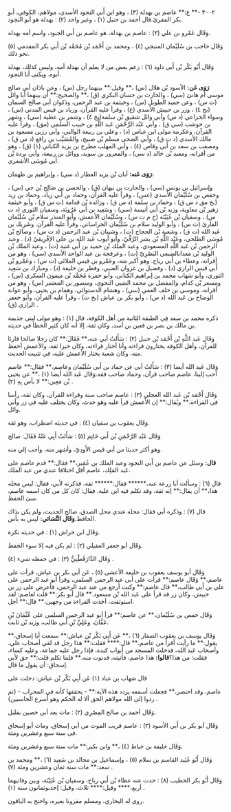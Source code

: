 ٣٠٠٢ -** ع:** عاصم بن بهدلة (٣) ، وهو ابن أَبي النجود الأسدي، مولاهم، الكوفي، أبو بكر المقرئ.قال أحمد بن حنبل (١) ، وغير واحد (٢) : بهدلة هو أبو النجود.

وَقَال عَمْرو بن علي (٣) : عاصم بن بهدلة، هو عاصم بن أَبي الجنود، واسم أمه بهدلة.

وَقَال حاجب بن سُلَيْمان المنبجي (٤) ، ومحمد بن أَحْمَد بْن مُحَمَّد بْن أَبي بكر المقدمي (٥) نحو ذلك.

وَقَال أَبُو بَكْر بْن أَبي داود (٦) : زعم بعض من لا يعلم أن بهدلة أمه، وليس كذلك، بهدلة أبوه. ويكنى أبا النجود.

**رَوَى عَن:** الأسود بْن هلال (س) ،** وقيل:** بينهما رجل (س) ، وعن باذان أبي صالح موسى أم هانئ (سي) ، والحارث بن حسان البكري (ق) ،** والصحيح:** أن بينهما أبا وائل (ت س) ، وعن حميد الطويل (س) ، وخيثمة بن عبد الرحمن، وذكوان أبي صالح السمان (بخ ٤) ، وزر بن حبيش الأسدي (ع) ، وقرأ عليه القرآن، وزياد بن قيس المدني (س) ، وسواء الخزاعي (د س) وأبي وائل شقيق بْن سلمة(بخ ٤) ، وشمر بن عطية (سي) ، وشهر بن حوشب (سي ق) ، وأبي عَبْد الرَّحْمَنِ عَبد اللَّهِ بن حبيب السلمي (مق) ، وقرأ عليه القرآن، وعكرمة مولى ابن عباس (د) ، وعلي بن ربيعة الوالبي، وأبي رزين مسعود بن مالك الأسدي (د ت ق) ، وأبي الضحى مسلم بْن صبيح، والمُسَيَّب بن رافع (د س ق) ، ومصعب بن سعد بن أَبي وقاص (٤) ، وأبي المهلب مطرح بن يزيد الكناني (١) (ق) ، وهو من أقرانه، ومعبد بْن خالد (د سي) ، والمعرور بن سويد، ووائل بن ربيعة، وأبي بردة بْن أَبي مُوسَى الأشعري.

**رَوَى عَنه:** أبان بْن يزيد العطار (د سي) ، وإبراهيم بن طهمان،

وإسرائيل بن يونس (سي) ، والحارث بن نبهان (ق) ، والحسن بن صَالِحِ بْن حي (س) ، وحفص بن سُلَيْمان الأسدي (عس) ، وقرأ عليه القرآن، وحماد بن أَبي زياد، وحماد بن زيد (بخ مق د س ق) ، وحماد بن سلمة (د س ق) ، وزائدة بْن قدامة (ت س ق) ، وأبو خيثمة زهير بْن معاوية، وزيد بْن أَبي أنيسة (سي) ، وسَعِيد بن أَبي عَرُوبَة، وسفيان الثوري (د ت س) ، وسفيان بْن عُيَيْنَة (خ م ت س) ، وسُلَيْمان الأعمش، وأبو المنذر سلام بْن سُلَيْمان القارئ (ت س) ، وأبو الوليد سلام بن سُلَيْمان الخراساني، وقرأ عليه القرآن. وشَرِيك بن عَبد الله (ت ق) ، وشعبة بْن الحجاج (ت) ، وشيبان بْن عبد الرحمن (د ت س) ، وصالح بْن مُوسَى الطلحي، وعَبْد اللَّهِ بْن بشر الرَّقِّيّ، وأبو أيوب عَبد الله بن علي الإفْرِيقيّ (د) . وعبد الرحمن بْن عَبد اللَّهِ المسعودي، وعبد الملك بْن حميد بن أَبي غنية (ت) ، وعبد الملك بْن الوليد بْن معدانالضبعي البَصْرِيّ (ت) ، وعرفجة بن عبد الواحد الأسدي (سي) ، وهو من أقرانه، وعطاء بن أَبي رباح. وهو أكبر منه، وعَمْرو بن قيس الملائي (ت س) ، وعَمْرو بْن أَبي قيس الرازي (د) ، وفضيل بن غزوان الضبي، وفطر بن خليفة (د) ، ومبارك بن سَعِيد الثوري، وأبو شهاب محمد بن إبراهيم الكناني، وأبو حمزة مُحَمَّد بْن ميمون السكري (س) ، ومسعر بْن كدام، والمفضل بن محمد الضبي النحوي، ومنصور بن المعتمر (س) ، وهو من أقرانه، وموسى بن خلف العمي (سي) ، وهشام الدستوائي، وهمام بن يحيى، وأبو عوانة الوضاح بن عَبد الله (د س) ، وأبو بكر بن عياش (بخ ت) ، وقرأ عليه القرآن، وأبو جعفر الرازي (ق) .

ذكره محمد بن سعد فِي الطبقة الثانية من أهل الكوفة، قال (١) : وهو مولى لبني جذيمة بن مالك بن نصر بن قعين بن أسد، وكان ثقة، إلا أنه كان كثير الخطأ في حديثه.

وَقَال عَبد اللَّهِ بْن أَحْمَد بْن حنبل (٢) : سَأَلتُ أبي عنه،** فَقَالَ:** كان رجلا صالحا قارئا للقرآن، وأهل الكوفة يختارون قراءته وأنا أختار قراءته، وكان خيرا ثقة، والأعمش أحفظ منه، وكان شعبة يختار الأعمش عليه، في تثبيت الحديث.

وَقَال عَبد الله أيضا (٣) : سَأَلتُ أبي عن حماد بن أَبي سُلَيْمان وعاصم،** فقال:** عاصم أحب إلينا، عاصم صاحب قرآن، وحماد صاحب فقه.وَقَال عَبد الله أيضا (١) ،** عن يحيى بْن مَعِين:** لا بأس بِهِ (٢) .

وَقَال أَحْمَد بْن عَبد الله العجلي (٣) : عاصم صاحب سنة وقراءة للقرآن، وكان ثقة، رأسا في القراءة،** ويُقال:** إن الأعمش قرأ عليه وهو حدث، وكان يختلف عليه في زر وأبي وائل.

وَقَال يعقوب بن سفيان (٤) : في حديثه اضطراب، وهو ثقة.

وَقَال عَبْد الرَّحْمَنِ بْن أَبي حَاتِم (٥) : سَأَلتُ أَبِي عَنْهُ فَقَالَ: صالح

وهو أكثر حديثا من أبي قيس الأَودِيّ، وأشهر منه، وأحب إلي منه.

**قال:** وسئل عن عاصم بن أَبي النجود وعبد الملك بن عُمَير،** فقال:** قدم عاصم على عَبد المَلِك، عاصم أقل اختلافا عندي من عبد الملك.

قال (٦) : وسألت أبا زرعة عنه،****** فقال:****** ثقة، فذكرته لأبي، فقال: ليس محله هذا،** أن يقال:** إنه ثقة، وقد تكلم فيه ابن علية. فقال: كان كل من كان اسمه عاصم، سئ الحفظ.

قال (٧) : وذكره أبي فقال: محله عندي محل الصدق، صالح الحديث، ولم يكن بذاك الحافظ.**وَقَال النَّسَائي:** ليس به بأس.

وَقَال ابن خراش (١) : في حديثه نكرة.

وَقَال أبو جعفر العقيلي (٢) : لم يكن فيه إلا سوء الحفظ.

وَقَال الدَّارَقُطْنِيُّ (٣) : في حفظه شيء (٤) .

وَقَال أبو يوسف يعقوب بن خليفة الأعشى (٥) ، عَن أبي بكر بن عياش، قرأت على عاصم،** وَقَال عاصم:** قرأت على أبي عبد الرحمن السلمي، وقرأ أبو عبد الرحمن على علي بن أَبي طالب،** قال عاصم:** وكنت أرجع من عند عبد الرحمن، فأعرض على زر بن حبيش، وكان زر قد قرأ على عَبد الله بْن مسعود.** قال أبو بكر:** قلت لعاصم: لقد استوثقت، أخذت القراءة من وجهين،** قال:** أجل.

وَقَال حفص بن سُلَيْمان،** عن عاصم:** قرأ أبو عبد الرحمن السلمي على عُثْمَانَ بْنِ عَفَّانَ، وعَلِيِّ بْنِ أَبي طالب، وزيد بْن ثابت.

وَقَال يوسف بن يعقوب الصفار (٦) ،** عَن أَبِي بَكْر بْن عياش:** سمعت أبا إسحاق،** يقول:** ما رأيت أقرأ من عاصم،** قال:**** فقلت:** هذا رجل قد لقي أصحاب علي، وأصحاب عَبد الله، فدخلت المسجد من أبواب كندة، فإذا رجل عليه جماعة، وعليه كساء، فقلت: من هذا؟**قالوا:** هذا عاصم، فأتيته، فدنوت منه،** فلما تكلم قلت:** حق لأبي إسحاق: أن يقول ما قال.

قال شهاب بن عباد (١) عَن أَبِي بَكْر بْن عياش: دخلت على

عاصم، وقد احتضر،** فجعلت أسمعه يردد هذه الآية:** - يحققها كأنه في المحراب - {ثم ردوا إلى الله مولاهم الحق ألا له الحكم وهو أسرع الحاسبين} .

وَقَال أحمد بن صالح المِصْرِي (٢) : مات بعد أبي حصين بقليل.

وَقَال أبو بكر بن أَبي الأسود (٣) : عاصم قريب الموت من أبي إسحاق، ومات أبو إسحاق في سنة سبع وعشرين ومئة.

وَقَال خليفة بن خياط (٤) ،** وابن بكير:** مات سنة سبع وعشرين ومئة.

وَقَال أَبُو عُبَيد القاسم بن سلام (٥) ، وإسماعيل بن مجالد بن سَعِيد (٦) ،** ومحمد بن سعد:** مات سنة ثمان وعشرين ومئة (٧) .

وَقَال أَبُو بكر الخطيب (٨) : حدث عنه عطاء بْن أَبي رباح، وسفيان بْن عُيَيْنَة، وبين وفاتيهما أربع،**** وقيل:**** ثلاث، وقيل: إحدىوثمانون سنة (١) .

روى له البخاري، ومسلم مقرونا بغيره، واحتج به الباقون.